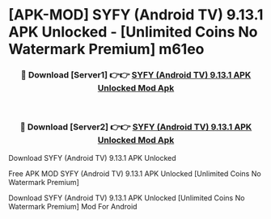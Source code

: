 # [APK-MOD] SYFY (Android TV) 9.13.1 APK Unlocked - [Unlimited Coins No Watermark Premium] m61eo



<div align="center">
<h3>🔴 Download [Server1] 👉👉 <a href="https://momento.my/?title=SYFY_(Android_TV)_9.13.1_APK_Unlocked">SYFY (Android TV) 9.13.1 APK Unlocked Mod Apk</a></h3><br>

<h3>🔴 Download [Server2] 👉👉 <a href="https://momento.my/?title=SYFY_(Android_TV)_9.13.1_APK_Unlocked">SYFY (Android TV) 9.13.1 APK Unlocked Mod Apk</a></h3>
</div>



Download SYFY (Android TV) 9.13.1 APK Unlocked 

Free APK MOD SYFY (Android TV) 9.13.1 APK Unlocked [Unlimited Coins No Watermark Premium]

Download SYFY (Android TV) 9.13.1 APK Unlocked [Unlimited Coins No Watermark Premium] Mod For Android
